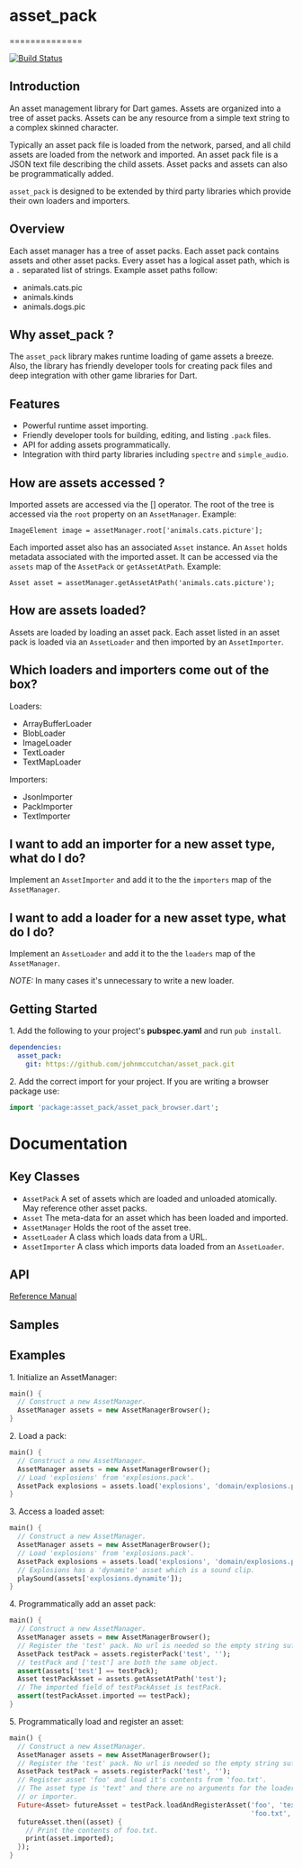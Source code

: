# asset_pack #
==============

[![Build Status](https://drone.io/github.com/johnmccutchan/asset_pack/status.png)](https://drone.io/github.com/johnmccutchan/asset_pack/latest)

## Introduction ##

An asset management library for Dart games. Assets are organized into a tree
of asset packs. Assets can be any resource from a simple text string to a
complex skinned character.

Typically an asset pack file is loaded from the network, parsed, and all child
assets are loaded from the network and imported. An asset pack file is a JSON
text file describing the child assets. Asset packs and assets can also be
programmatically added.

`asset_pack` is designed to be extended by third party libraries which provide
their own loaders and importers.

## Overview ##

Each asset manager has a tree of asset packs. Each asset pack contains
assets and other asset packs. Every asset has a logical asset path, which
is a `.` separated list of strings. Example asset paths follow:

* animals.cats.pic
* animals.kinds
* animals.dogs.pic

## Why asset_pack ? ##

The `asset_pack` library makes runtime loading of game assets a breeze. Also,
the library has friendly developer tools for creating pack files and
deep integration with other game libraries for Dart.

## Features ##

* Powerful runtime asset importing.
* Friendly developer tools for building, editing, and listing `.pack` files.
* API for adding assets programmatically.
* Integration with third party libraries including `spectre` and `simple_audio`.

## How are assets accessed ? ##

Imported assets are accessed via the [] operator. The root of the tree is
accessed via the `root` property on an `AssetManager`. Example:

`ImageElement image = assetManager.root['animals.cats.picture'];`

Each imported asset also has an associated `Asset` instance. An `Asset` holds
metadata associated with the imported asset. It can be accessed via the
`assets` map of the `AssetPack` or `getAssetAtPath`. Example:

`Asset asset = assetManager.getAssetAtPath('animals.cats.picture');`

## How are assets loaded? ##

Assets are loaded by loading an asset pack. Each asset listed in an asset pack
is loaded via an `AssetLoader` and then imported by an `AssetImporter`.

## Which loaders and importers come out of the box? ##

Loaders:
* ArrayBufferLoader
* BlobLoader
* ImageLoader
* TextLoader
* TextMapLoader

Importers:
* JsonImporter
* PackImporter
* TextImporter

## I want to add an importer for a new asset type, what do I do? ##

Implement an `AssetImporter` and add it to the the `importers` map of the
`AssetManager`.

## I want to add a loader for a new asset type, what do I do? ##

Implement an `AssetLoader` and add it to the the `loaders` map of the
`AssetManager`.

*NOTE:* In many cases it's unnecessary to write a new loader.

## Getting Started ##

1\. Add the following to your project's **pubspec.yaml** and run ```pub install```.

```yaml
dependencies:
  asset_pack:
    git: https://github.com/johnmccutchan/asset_pack.git
```

2\. Add the correct import for your project. If you are writing a browser
package use:

```dart
import 'package:asset_pack/asset_pack_browser.dart';
```

# Documentation #

## Key Classes ##

* `AssetPack` A set of assets which are loaded and unloaded atomically. May
reference other asset packs.
* `Asset` The meta-data for an asset which has been loaded and imported.
* `AssetManager` Holds the root of the asset tree.
* `AssetLoader` A class which loads data from a URL.
* `AssetImporter` A class which imports data loaded from an `AssetLoader`.

## API ##

[Reference Manual](http://www.dartdocs.org/documentation/asset_pack/latest/index.html#asset_pack)

## Samples ##

## Examples ##

1\. Initialize an AssetManager:

```dart
main() {
  // Construct a new AssetManager.
  AssetManager assets = new AssetManagerBrowser();
}
```

2\. Load a pack:

```dart
main() {
  // Construct a new AssetManager.
  AssetManager assets = new AssetManagerBrowser();
  // Load 'explosions' from 'explosions.pack'.
  AssetPack explosions = assets.load('explosions', 'domain/explosions.pack');
}
```

3\. Access a loaded asset:

```dart
main() {
  // Construct a new AssetManager.
  AssetManager assets = new AssetManagerBrowser();
  // Load 'explosions' from 'explosions.pack'.
  AssetPack explosions = assets.load('explosions', 'domain/explosions.pack');
  // Explosions has a 'dynamite' asset which is a sound clip.
  playSound(assets['explosions.dynamite']);
}
```

4\. Programmatically add an asset pack:

```dart
main() {
  // Construct a new AssetManager.
  AssetManager assets = new AssetManagerBrowser();
  // Register the 'test' pack. No url is needed so the empty string suffices.
  AssetPack testPack = assets.registerPack('test', '');
  // testPack and ['test'] are both the same object.
  assert(assets['test'] == testPack);
  Asset testPackAsset = assets.getAssetAtPath('test');
  // The imported field of testPackAsset is testPack.
  assert(testPackAsset.imported == testPack);
}
```

5\. Programmatically load and register an asset:

```dart
main() {
  // Construct a new AssetManager.
  AssetManager assets = new AssetManagerBrowser();
  // Register the 'test' pack. No url is needed so the empty string suffices.
  AssetPack testPack = assets.registerPack('test', '');
  // Register asset 'foo' and load it's contents from 'foo.txt'.
  // The asset type is 'text' and there are no arguments for the loader
  // or importer.
  Future<Asset> futureAsset = testPack.loadAndRegisterAsset('foo', 'text',
                                                            'foo.txt', {}, {});
  futureAsset.then((asset) {
    // Print the contents of foo.txt.
    print(asset.imported);
  });
}
```
